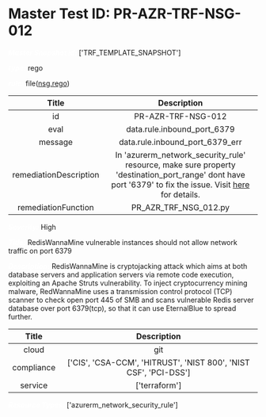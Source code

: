 



# Master Test ID: PR-AZR-TRF-NSG-012


***<font color="white">Master Snapshot Id:</font>*** ['TRF_TEMPLATE_SNAPSHOT']

***<font color="white">type:</font>*** rego

***<font color="white">rule:</font>*** file([nsg.rego])  
  
  
  
  

|Title|Description|
| :---: | :---: |
|id|PR-AZR-TRF-NSG-012|
|eval|data.rule.inbound_port_6379|
|message|data.rule.inbound_port_6379_err|
|remediationDescription|In 'azurerm_network_security_rule' resource, make sure property 'destination_port_range' dont have port '6379' to fix the issue. Visit <a href='https://registry.terraform.io/providers/hashicorp/azurerm/latest/docs/resources/network_security_rule#destination_port_range' target='_blank'>here</a> for details.|
|remediationFunction|PR_AZR_TRF_NSG_012.py|


***<font color="white">Severity:</font>*** High

***<font color="white">Title:</font>*** RedisWannaMine vulnerable instances should not allow network traffic on port 6379

***<font color="white">Description:</font>*** RedisWannaMine is cryptojacking attack which aims at both database servers and application servers via remote code execution, exploiting an Apache Struts vulnerability. To inject cryptocurrency mining malware, RedWannaMine uses a transmission control protocol (TCP) scanner to check open port 445 of SMB and scans vulnerable Redis server database over port 6379(tcp), so that it can use EternalBlue to spread further.  
  
  

|Title|Description|
| :---: | :---: |
|cloud|git|
|compliance|['CIS', 'CSA-CCM', 'HITRUST', 'NIST 800', 'NIST CSF', 'PCI-DSS']|
|service|['terraform']|


***<font color="white">Resource Types:</font>*** ['azurerm_network_security_rule']


[nsg.rego]: https://github.com/prancer-io/prancer-compliance-test/tree/master/azure/terraform/nsg.rego
